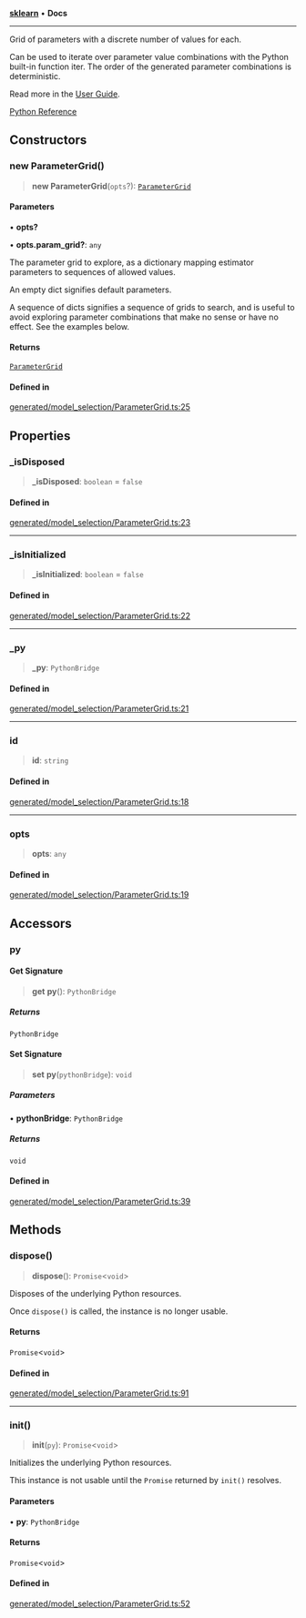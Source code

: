 [**sklearn**](../README.md) • **Docs**

***

Grid of parameters with a discrete number of values for each.

Can be used to iterate over parameter value combinations with the Python built-in function iter. The order of the generated parameter combinations is deterministic.

Read more in the [User Guide](../grid_search.html#grid-search).

[Python Reference](https://scikit-learn.org/stable/modules/generated/sklearn.model_selection.ParameterGrid.html)

## Constructors

### new ParameterGrid()

> **new ParameterGrid**(`opts`?): [`ParameterGrid`](ParameterGrid.md)

#### Parameters

• **opts?**

• **opts.param\_grid?**: `any`

The parameter grid to explore, as a dictionary mapping estimator parameters to sequences of allowed values.

An empty dict signifies default parameters.

A sequence of dicts signifies a sequence of grids to search, and is useful to avoid exploring parameter combinations that make no sense or have no effect. See the examples below.

#### Returns

[`ParameterGrid`](ParameterGrid.md)

#### Defined in

[generated/model\_selection/ParameterGrid.ts:25](https://github.com/transitive-bullshit/scikit-learn-ts/blob/5e663e21c4853c8fe2b9bcb1cb98c79fc27bba08/packages/sklearn/src/generated/model_selection/ParameterGrid.ts#L25)

## Properties

### \_isDisposed

> **\_isDisposed**: `boolean` = `false`

#### Defined in

[generated/model\_selection/ParameterGrid.ts:23](https://github.com/transitive-bullshit/scikit-learn-ts/blob/5e663e21c4853c8fe2b9bcb1cb98c79fc27bba08/packages/sklearn/src/generated/model_selection/ParameterGrid.ts#L23)

***

### \_isInitialized

> **\_isInitialized**: `boolean` = `false`

#### Defined in

[generated/model\_selection/ParameterGrid.ts:22](https://github.com/transitive-bullshit/scikit-learn-ts/blob/5e663e21c4853c8fe2b9bcb1cb98c79fc27bba08/packages/sklearn/src/generated/model_selection/ParameterGrid.ts#L22)

***

### \_py

> **\_py**: `PythonBridge`

#### Defined in

[generated/model\_selection/ParameterGrid.ts:21](https://github.com/transitive-bullshit/scikit-learn-ts/blob/5e663e21c4853c8fe2b9bcb1cb98c79fc27bba08/packages/sklearn/src/generated/model_selection/ParameterGrid.ts#L21)

***

### id

> **id**: `string`

#### Defined in

[generated/model\_selection/ParameterGrid.ts:18](https://github.com/transitive-bullshit/scikit-learn-ts/blob/5e663e21c4853c8fe2b9bcb1cb98c79fc27bba08/packages/sklearn/src/generated/model_selection/ParameterGrid.ts#L18)

***

### opts

> **opts**: `any`

#### Defined in

[generated/model\_selection/ParameterGrid.ts:19](https://github.com/transitive-bullshit/scikit-learn-ts/blob/5e663e21c4853c8fe2b9bcb1cb98c79fc27bba08/packages/sklearn/src/generated/model_selection/ParameterGrid.ts#L19)

## Accessors

### py

#### Get Signature

> **get** **py**(): `PythonBridge`

##### Returns

`PythonBridge`

#### Set Signature

> **set** **py**(`pythonBridge`): `void`

##### Parameters

• **pythonBridge**: `PythonBridge`

##### Returns

`void`

#### Defined in

[generated/model\_selection/ParameterGrid.ts:39](https://github.com/transitive-bullshit/scikit-learn-ts/blob/5e663e21c4853c8fe2b9bcb1cb98c79fc27bba08/packages/sklearn/src/generated/model_selection/ParameterGrid.ts#L39)

## Methods

### dispose()

> **dispose**(): `Promise`\<`void`\>

Disposes of the underlying Python resources.

Once `dispose()` is called, the instance is no longer usable.

#### Returns

`Promise`\<`void`\>

#### Defined in

[generated/model\_selection/ParameterGrid.ts:91](https://github.com/transitive-bullshit/scikit-learn-ts/blob/5e663e21c4853c8fe2b9bcb1cb98c79fc27bba08/packages/sklearn/src/generated/model_selection/ParameterGrid.ts#L91)

***

### init()

> **init**(`py`): `Promise`\<`void`\>

Initializes the underlying Python resources.

This instance is not usable until the `Promise` returned by `init()` resolves.

#### Parameters

• **py**: `PythonBridge`

#### Returns

`Promise`\<`void`\>

#### Defined in

[generated/model\_selection/ParameterGrid.ts:52](https://github.com/transitive-bullshit/scikit-learn-ts/blob/5e663e21c4853c8fe2b9bcb1cb98c79fc27bba08/packages/sklearn/src/generated/model_selection/ParameterGrid.ts#L52)
